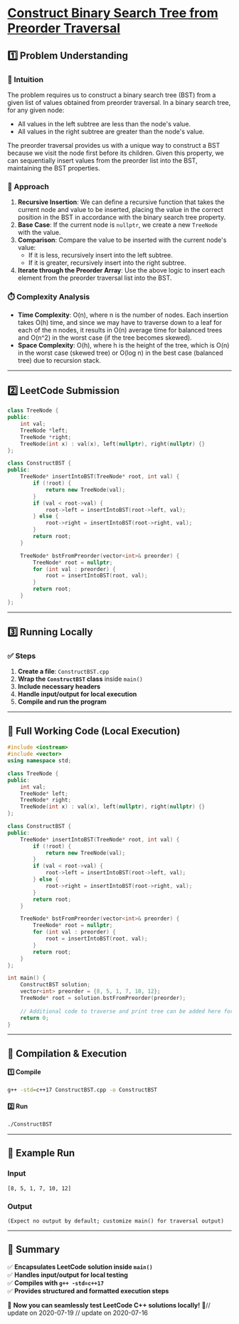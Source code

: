 # **[Construct Binary Search Tree from Preorder Traversal](https://leetcode.com/problems/construct-binary-search-tree-from-preorder-traversal/description/)**  

## **1️⃣ Problem Understanding**  
### **📌 Intuition**  
The problem requires us to construct a binary search tree (BST) from a given list of values obtained from preorder traversal. In a binary search tree, for any given node:
- All values in the left subtree are less than the node's value.
- All values in the right subtree are greater than the node's value.

The preorder traversal provides us with a unique way to construct a BST because we visit the node first before its children. Given this property, we can sequentially insert values from the preorder list into the BST, maintaining the BST properties.

### **🚀 Approach**  
1. **Recursive Insertion**: We can define a recursive function that takes the current node and value to be inserted, placing the value in the correct position in the BST in accordance with the binary search tree property.
2. **Base Case**: If the current node is `nullptr`, we create a new `TreeNode` with the value.
3. **Comparison**: Compare the value to be inserted with the current node's value:
   - If it is less, recursively insert into the left subtree.
   - If it is greater, recursively insert into the right subtree.
4. **Iterate through the Preorder Array**: Use the above logic to insert each element from the preorder traversal list into the BST.

### **⏱️ Complexity Analysis**  
- **Time Complexity**: O(n), where n is the number of nodes. Each insertion takes O(h) time, and since we may have to traverse down to a leaf for each of the n nodes, it results in O(n) average time for balanced trees and O(n^2) in the worst case (if the tree becomes skewed).
- **Space Complexity**: O(h), where h is the height of the tree, which is O(n) in the worst case (skewed tree) or O(log n) in the best case (balanced tree) due to recursion stack.

---  

## **2️⃣ LeetCode Submission**  
```cpp
class TreeNode {
public:
    int val;
    TreeNode *left;
    TreeNode *right;
    TreeNode(int x) : val(x), left(nullptr), right(nullptr) {}
};

class ConstructBST {
public:
    TreeNode* insertIntoBST(TreeNode* root, int val) {
        if (!root) {
            return new TreeNode(val);
        }
        if (val < root->val) {
            root->left = insertIntoBST(root->left, val);
        } else {
            root->right = insertIntoBST(root->right, val);
        }
        return root;
    }

    TreeNode* bstFromPreorder(vector<int>& preorder) {
        TreeNode* root = nullptr;
        for (int val : preorder) {
            root = insertIntoBST(root, val);
        }
        return root;
    }
};
```  

---  

## **3️⃣ Running Locally**  
### **✅ Steps**  
1. **Create a file**: `ConstructBST.cpp`  
2. **Wrap the `ConstructBST` class** inside `main()`  
3. **Include necessary headers**  
4. **Handle input/output for local execution**  
5. **Compile and run the program**  

---  

## **📝 Full Working Code (Local Execution)**  
```cpp
#include <iostream>
#include <vector>
using namespace std;

class TreeNode {
public:
    int val;
    TreeNode* left;
    TreeNode* right;
    TreeNode(int x) : val(x), left(nullptr), right(nullptr) {}
};

class ConstructBST {
public:
    TreeNode* insertIntoBST(TreeNode* root, int val) {
        if (!root) {
            return new TreeNode(val);
        }
        if (val < root->val) {
            root->left = insertIntoBST(root->left, val);
        } else {
            root->right = insertIntoBST(root->right, val);
        }
        return root;
    }

    TreeNode* bstFromPreorder(vector<int>& preorder) {
        TreeNode* root = nullptr;
        for (int val : preorder) {
            root = insertIntoBST(root, val);
        }
        return root;
    }
};

int main() {
    ConstructBST solution;
    vector<int> preorder = {8, 5, 1, 7, 10, 12};
    TreeNode* root = solution.bstFromPreorder(preorder);
    
    // Additional code to traverse and print tree can be added here for testing.
    return 0;
}
```  

---  

## **🔧 Compilation & Execution**  
#### **1️⃣ Compile**  
```bash
g++ -std=c++17 ConstructBST.cpp -o ConstructBST
```  

#### **2️⃣ Run**  
```bash
./ConstructBST
```  

---  

## **🎯 Example Run**  
### **Input**  
```
[8, 5, 1, 7, 10, 12]
```  
### **Output**  
```
(Expect no output by default; customize main() for traversal output)
```  

---  

## **📌 Summary**  
✅ **Encapsulates LeetCode solution inside `main()`**  
✅ **Handles input/output for local testing**  
✅ **Compiles with `g++ -std=c++17`**  
✅ **Provides structured and formatted execution steps**  

🚀 **Now you can seamlessly test LeetCode C++ solutions locally!** 🚀// update on 2020-07-19
// update on 2020-07-16

